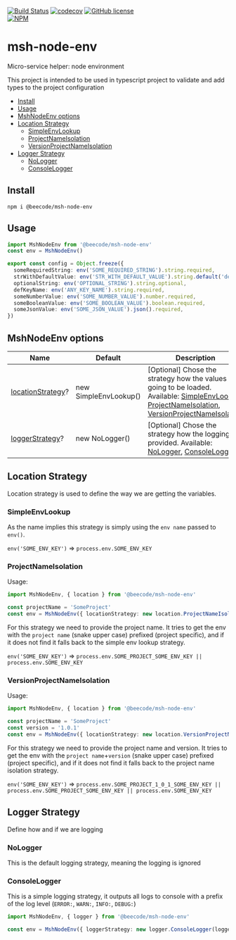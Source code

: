 [![Build Status](https://beecode.semaphoreci.com/badges/msh-node-env/branches/master.svg?style=shields)](https://beecode.semaphoreci.com/projects/msh-node-env)
[![codecov](https://codecov.io/gh/beecode-rs/msh-node-env/branch/production/graph/badge.svg)](https://codecov.io/gh/beecode-rs/msh-node-env)
[![GitHub license](https://img.shields.io/github/license/beecode-rs/msh-node-env)](https://github.com/beecode-rs/msh-node-env/blob/production/LICENSE)  
[![NPM](https://nodei.co/npm/@beecode/msh-node-env.png)](https://npmjs.org/package/@beecode/msh-node-env)

# msh-node-env

Micro-service helper: node environment

This project is intended to be used in typescript project to validate and add types to the project configuration

<!-- toc -->

- [Install](#install)
- [Usage](#usage)
- [MshNodeEnv options](#mshnodeenv-options)
- [Location Strategy](#location-strategy)
  * [SimpleEnvLookup](#simpleenvlookup)
  * [ProjectNameIsolation](#projectnameisolation)
  * [VersionProjectNameIsolation](#versionprojectnameisolation)
- [Logger Strategy](#logger-strategy)
  * [NoLogger](#nologger)
  * [ConsoleLogger](#consolelogger)

<!-- tocstop -->

## Install

`npm i @beecode/msh-node-env`

## Usage

```typescript
import MshNodeEnv from '@beecode/msh-node-env'
const env = MshNodeEnv()

export const config = Object.freeze({
  someRequiredString: env('SOME_REQUIRED_STRING').string.required,
  strWithDefaultValue: env('STR_WITH_DEFAULT_VALUE').string.default('default-value').required,
  optionalString: env('OPTIONAL_STRING').string.optional,
  defKeyName: env('ANY_KEY_NAME').string.required,
  someNumberValue: env('SOME_NUMBER_VALUE').number.required,
  someBooleanValue: env('SOME_BOOLEAN_VALUE').boolean.required,
  someJsonValue: env('SOME_JSON_VALUE').json().required,
})
```

## MshNodeEnv options

| Name                                   | Default               | Description                                                                                                                                                                                   |
| -------------------------------------- | --------------------- | --------------------------------------------------------------------------------------------------------------------------------------------------------------------------------------------- |
| [locationStrategy](#location-strategy)? | new SimpleEnvLookup() | [Optional] Chose the strategy how the values are going to be loaded. Available: [SimpleEnvLookup](#simpleenvlookup), [ProjectNameIsolation](#projectnameisolation), [VersionProjectNameIsolation](#versionprojectnameisolation) |
| [loggerStrategy](#logger-strategy)?     | new NoLogger()        | [Optional] Chose the strategy how the logging is provided. Available: [NoLogger](#nologger), [ConsoleLogger](#consolelogger)                                                                                                 |

##

## Location Strategy

Location strategy is used to define the way we are getting the variables.

### SimpleEnvLookup

As the name implies this strategy is simply using the `env name` passed to `env()`.

`env('SOME_ENV_KEY')` => `process.env.SOME_ENV_KEY`

### ProjectNameIsolation

Usage:

```typescript
import MshNodeEnv, { location } from '@beecode/msh-node-env'

const projectName = 'SomeProject'
const env = MshNodeEnv({ locationStrategy: new location.ProjectNameIsolation(projectName) })
```

For this strategy we need to provide the project name. It tries to get the env with the `project name` (snake upper case) prefixed (project specific), and if it does not find it falls back to the simple env lookup strategy.

`env('SOME_ENV_KEY')` => `process.env.SOME_PROJECT_SOME_ENV_KEY || process.env.SOME_ENV_KEY`

### VersionProjectNameIsolation

Usage:

```typescript
import MshNodeEnv, { location } from '@beecode/msh-node-env'

const projectName = 'SomeProject'
const version = '1.0.1'
const env = MshNodeEnv({ locationStrategy: new location.VersionProjectNameIsolation(projectName, version) })
```

For this strategy we need to provide the project name and version. It tries to get the env with the `project name`+`version` (snake upper case) prefixed (project specific), and if it does not find it falls back to the project name isolation strategy.

`env('SOME_ENV_KEY')` => `process.env.SOME_PROJECT_1_0_1_SOME_ENV_KEY || process.env.SOME_PROJECT_SOME_ENV_KEY || process.env.SOME_ENV_KEY`

## Logger Strategy

Define how and if we are logging

### NoLogger

This is the default logging strategy, meaning the logging is ignored

### ConsoleLogger

This is a simple logging strategy, it outputs all logs to console with a prefix of the log level (`ERROR:`, `WARN:`, `INFO:`, `DEBUG:`)

```typescript
import MshNodeEnv, { logger } from '@beecode/msh-node-env'

const env = MshNodeEnv({ loggerStrategy: new logger.ConsoleLogger(logger.LogLevel.INFO) })
```
